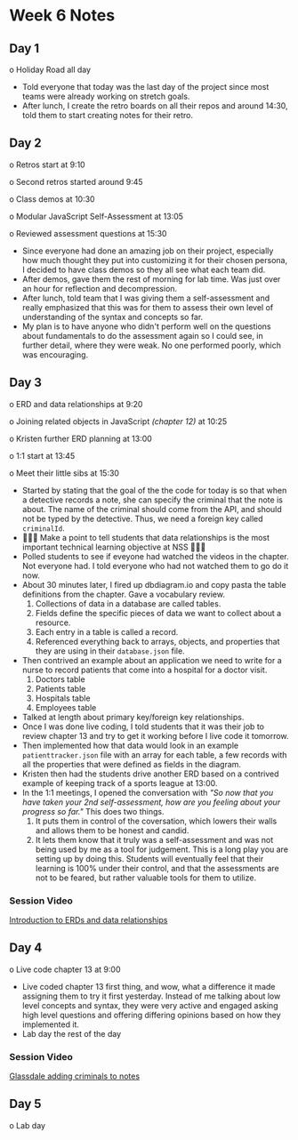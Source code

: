 # Week 6 Notes

## Day 1

o Holiday Road all day

* Told everyone that today was the last day of the project since most teams were already working on stretch goals.
* After lunch, I create the retro boards on all their repos and around 14:30, told them to start creating notes for their retro.

## Day 2

o Retros start at 9:10

o Second retros started around 9:45

o Class demos at 10:30

o Modular JavaScript Self-Assessment at 13:05

o Reviewed assessment questions at 15:30

* Since everyone had done an amazing job on their project, especially how much thought they put into customizing it for their chosen persona, I decided to have class demos so they all see what each team did.
* After demos, gave them the rest of morning for lab time. Was just over an hour for reflection and decompression.
* After lunch, told team that I was giving them a self-assessment and really emphasized that this was for them to assess their own level of understanding of the syntax and concepts so far.
* My plan is to have anyone who didn't perform well on the questions about fundamentals to do the assessment again so I could see, in further detail, where they were weak. No one performed poorly, which was encouraging.

## Day 3

o ERD and data relationships at 9:20

o Joining related objects in JavaScript _(chapter 12)_ at 10:25

o Kristen further ERD planning at 13:00

o 1:1 start at 13:45

o Meet their little sibs at 15:30

* Started by stating that the goal of the the code for today is so that when a detective records a note, she can specify the criminal that the note is about. The name of the criminal should come from the API, and should not be typed by the detective. Thus, we need a foreign key called `criminalId`.
* 🌟🌟🌟 Make a point to tell students that data relationships is the most important technical learning objective at NSS 🌟🌟🌟
* Polled students to see if eveyone had watched the videos in the chapter. Not everyone had. I told everyone who had not watched them to go do it now.
* About 30 minutes later, I fired up dbdiagram.io and copy pasta the table definitions from the chapter. Gave a vocabulary review.
    1. Collections of data in a database are called tables.
    1. Fields define the specific pieces of data we want to collect about a resource.
    1. Each entry in a table is called a record.
    1. Referenced everything back to arrays, objects, and properties that they are using in their `database.json` file.
* Then contrived an example about an application we need to write for a nurse to record patients that come into a hospital for a doctor visit.
    1. Doctors table
    1. Patients table
    1. Hospitals table
    1. Employees table
* Talked at length about primary key/foreign key relationships.
* Once I was done live coding, I told students that it was their job to review chapter 13 and try to get it working before I live code it tomorrow.
* Then implemented how that data would look in an example `patienttracker.json` file with an array for each table, a few records with all the properties that were defined as fields in the diagram.
* Kristen then had the students drive another ERD based on a contrived example of keeping track of a sports league at 13:00.
* In the 1:1 meetings, I opened the conversation with _"So now that you have taken your 2nd self-assessment, how are you feeling about your progress so far."_ This does two things.
    1. It puts them in control of the coversation, which lowers their walls and allows them to be honest and candid.
    2. It lets them know that it truly was a self-assessment and was not being used by me as a tool for judgement. This is a long play you are setting up by doing this. Students will eventually feel that their learning is 100% under their control, and that the assessments are not to be feared, but rather valuable tools for them to utilize.

### Session Video

[Introduction to ERDs and data relationships](https://drive.google.com/file/d/1MChmnOj2JjXaAyZEZLNu7QDqaJBj7zf7/view?usp=sharing)

## Day 4

o Live code chapter 13 at 9:00

* Live coded chapter 13 first thing, and wow, what a difference it made assigning them to try it first yesterday. Instead of me talking about low level concepts and syntax, they were very active and engaged asking high level questions and offering differing opinions based on how they implemented it.
* Lab day the rest of the day

### Session Video

[Glassdale adding criminals to notes](https://drive.google.com/file/d/14rqvBqyxqSKcA7qce9C3EGRkbcL8_Tnc/view?usp=sharing)

## Day 5

o Lab day
